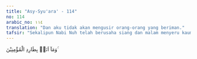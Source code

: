 ```yaml
---
title: "Asy-Syu'ara' - 114"
no: 114
arabic_no: ١١٤
translation: "Dan aku tidak akan mengusir orang-orang yang beriman."
tafsir: "Sekalipun Nabi Nuh telah berusaha siang dan malam menyeru kaumnya, namun mereka tetap tidak mengindahkannya. Menurut kaumnya, beriman dengan Nuh berarti merendahkan diri ikut bersama-sama orang-orang yang hina dina. Bahkan mereka memaksa Nuh segera mengusir orang-orang yang beriman dari negeri mereka, agar tidak merendahkan martabat dan agama nenek moyang mereka.\n\nNabi Nuh menjawab permintaan kaumnya dengan mengatakan bahwa dia tidak akan mengusir orang-orang yang telah beriman, sekalipun mereka itu orang-orang miskin, atau berasal dari golongan rendah menurut pandangan kaumnya. Mereka semua menurut pandangan Allah adalah orang-orang yang bertakwa. Keimanan dan ketaatan seseoranglah yang dijadikan ukuran, apakah ia orang yang baik dan mulia atau dia adalah orang yang hina."
---
```

وَمَآ اَنَا۠ بِطَارِدِ الْمُؤْمِنِيْنَ ۚ 